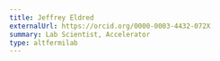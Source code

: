 ```yaml
---
title: Jeffrey Eldred
externalUrl: https://orcid.org/0000-0003-4432-072X
summary: Lab Scientist, Accelerator
type: altfermilab
---
```


